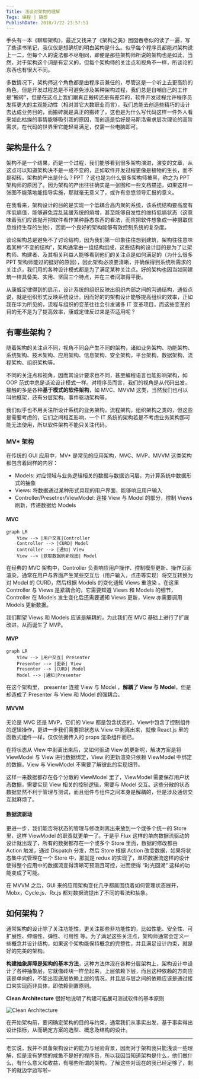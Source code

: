 ```yaml
---
Title: 浅谈对架构的理解
Tags: 编程 | 随想
PublishDate: 2018/7/22 23:57:51
---
```


手头有一本《聊聊架构》，最近又找来了《架构之美》囫囵吞枣似的读了一遍，写了些读书笔记，我仅仅是想确切的明白架构是什么。似乎每个程序员都能对架构说上一二，但每个人的说法都不尽相同，即便是那些架构师所说的架构也是如此，当然，对于架构这个词是有定义的，但每个架构师的关注点和视角不一样，所谈论的东西也有很大不同。

多数情况下，架构师这个角色都是由程序员兼任的，尽管这是一个听上去更高阶的角色，但是开发过程总是不可避免涉及某种架构过程，我们总是自嘲自己的工作是“搬砖”，但是在这点上我们跟真正搬砖还是有差异的，软件开发过程允许程序员发挥更大的主观能动性（相对其它大数职业而言），我们总能去创造些精巧的设计去达成业务目的，而搬砖就是真正的搬砖了，这也是为什么写代码这样一件外人看来如此枯燥的事情能够吸引我的原因，而创造是恰好是马斯洛需求层次理论的高阶需求，在代码的世界里它能轻易满足，仅需一台电脑即可。

## 架构是什么？

架构不是一个结果，而是一个过程，我们能够看到很多架构演进，演变的文章，从这点可以知道架构决不是一成不变的，正如软件开发过程更像是植物的生长，而不是砌砖。架构的产出是什么？PPT ？这也是为什么很多架构师被黑，称之为 PPT 架构师的原因了。因为架构的产出往往确实是一张图和一些文档描述，如果这样一张图不能落地能指导实施，那就毫无意义了，或许有忽悠领导汇报的意义。

在我看来，架构设计的目的是实现一个低耦合高内聚的系统，该系统结构要高度有序低熵值，能够避免混乱延缓系统的熵增，甚至能够自发性的维持低熵状态（这意味着我们应该抛开把软件看作某种静态东西的看法，而应把软件想象成一种摄取信息维持生存的生物），因而一个良好的架构能够有效控制系统的复杂度。

谈论架构总是避免不了讨论结构，因为我们第一印象往往想到建筑，架构往往意味着某种“不变的结构”，架构通常由一组结构组成，这些结构的设计目的是为了让架构师、构建者、及其相关利益人能够看到他们的关注点是如何满足的（为什么很多 PPT 架构师能过的挺好的原因），因此架构必须要清晰，并确保得到系统所需求的关注点，我们用的各种设计模式都是为了满足某种关注点。好的架构也因当如同建筑一样具备美、实用、坚固三个特点，并在三者间取得平衡。

从康威定律得到的启示，设计系统的组织反映出组织内部之间的沟通结构，通俗点说，就是组织形式反映系统设计。因而好的的架构设计能够提高组织的效率，正如我在华为所见的，流程与组织的变革往往会引发诸多 IT 变革项目，而这些变革的目的无不是为了提高效率，康威定律反过来是否适用呢？

## 有哪些架构？

随着架构的关注点不同，视角不同会产生不同的架构，诸如业务架构、功能架构、系统架构、技术架构、应用架构、信息架构、安全架构，平台架构，数据架构，流程架构、组织架构等。

不同的关注点和视角，因而其设计要求也不同，甚至编程语言也能影响架构，如 OOP 范式中总是谈论设计模式一样。对程序员而言，我们的视角是从代码出发，接触的多是各种**基于模式的软件架构**，如 MVC、MVVM 这类，当然我们也可以叫他框架，还有分层架构、事件驱动架构等。

我们似乎也不用关注所设计系统的业务架构，流程架构，组织架构之类的，但这些是需要考虑的，它们之间相互影响，一个 IT 系统的架构若是不考虑业务架构那可能无法使用，所以软件架构不能只关注代码。

### MV* 架构

在传统的 GUI 应用中，MV* 是常见的应用架构，MVC、MVP、MVVM 这类架构都包含着同样的内容：

* Models: 对应领域与业务逻辑相关的数据与数据访问层，为计算系统中数据形式的抽象
* Views: 将数据通过某种形式具现的用户界面，能够响应用户输入
* Controller/Presetner/ViewModel: 连接 View 与 Model 的部分，控制 Views 刷新，传递数据给 Models

#### MVC

```mermaid
graph LR
	View --> |用户交互|Controller
	Controller --> |CURD| Model
	Controller --> |通知| View
	View --> |获取数据刷新视图| Model
```



在经典的 MVC 架构中，Controller 负责响应用户操作、控制模型更新、操作页面渲染，通常在用户与界面产生某些交互后（用户输入，点击等实现）将交互转换为对 Model 的 CURD，然后根据 Models 的变化通知 Views 重渲染 。在这里 Controller 与 Views 是紧耦合的，它需要知道 Views 和 Models 的细节，Controller 在 Models 发生变化后还需要通知 Views 更新，View 亦需要调用 Models 更新数据。

我们期望 Views 和 Models 应该是解耦的，为此我们在 MVC 基础上进行了扩展改进，从而诞生了 MVP。

#### MVP

```mermaid
graph LR
	View --> |用户交互| Presenter
	Presenter --> |更新| View
	Presenter --> |CURD| Model
	Model --> |通知|Presenter
```

在这个架构里， presenter 连接 View 与 Model ，**解耦了 View 与 Model**，但是却造成了 Presenter 与 View 和 Model 的强耦合。

#### MVVM

无论是 MVC 还是 MVP，它们的 View 都是包含状态的，View中包含了控制组件的逻辑操作，更进一步我们需要把状态从 View 中剥离出来，就像 React.js 里的函数式组件一样，仅仅依据传入的 props 渲染组件而已。

在将状态从 VIew 中剥离出来后，又如何驱动 View 的更新呢，解决方案是将 ViewModel 与 View 进行数据绑定，View 的更新渲染只依赖 ViewModel 中绑定的数据，View 与 ViewModel 不需要了解彼此的实现细节。

这样一来数据都存在各个分散的 ViewModel 里了，ViewModel 需要保存用户状态数据，需要实现 View 相关的控制逻辑，需要与 Model 交互。这些分散的状态数据显然不利于管理与测试，而且组件与组件之间本身是解耦的，但是涉及通信交互就麻烦了。

#### 数据流驱动

更进一步，我们能否将状态的管理与修改剥离出来放到一个或多个统一的 Store 里，这样 ViewModel 的职责就更单一了。于是乎 Flux 这样的单向数据流驱动的设计就出现了，所有的数据都存在一个或多个 Store 里面，数据的修改都由 Action 触发，通过 Dispatch 分发，然后 Store 根据 Action 改变数据，如果将状态集中式管理在一个 Store 中，那就是 redux 的实现了，单项数据流这样的设计使得整个应用中的数据流变得清晰可预测且可控，进而使得 “时光回溯” 这样的功能变成了可能。

在 MVVM 之后，GUI 来的应用架构变化几乎都属围绕着如何管理状态展开，Mobx，Cycle.js、Rx.js 都对数据流提出了不同的看法和抽象。

## 如何架构？

通常架构的设计除了关注功能性，更关注那些非功能性的，比如性能、安全性、可扩展性、伸缩性、弹性、可用性 等。为了满足这些关注点，架构师通常会定义一些概念并设计结构，如果这个架构能保持概念的完整性，并且满足设计约束，就是好的完美的架构。

**构建抽象屏障是架构的基本方法**，这种方法体现在各种分层架构上，架构设计中设计了各种抽象层，它就像砖块一样垒起来，上层依赖下层，而且这种依赖的方向应该是单向的，不能出现底层依赖上层的情况，并且层与层之间的依赖应该是通过接口来实现而非具体，即依赖倒置原则。

**Clean Architecture** 很好地说明了构建可拓展可测试软件的基本原则

![Clean Architecture](https://8thlight.com/blog/assets/posts/2012-08-13-the-clean-architecture/CleanArchitecture-8d1fe066e8f7fa9c7d8e84c1a6b0e2b74b2c670ff8052828f4a7e73fcbbc698c.jpg)

在开始架构前，要闲确定架构的目的与约束，通常我们从事实出发，基于事实得出设计指标，从而确定方案的选型、概念及结构的设计。



----

老实说，我并不具备架构设计的能力与经验背景，因而对于架构我只能浅谈一些理解，但是没有梦想的咸鱼不是好的程序员，所以我因当知道架构是什么，他们做什么，有什么意义和收益，有哪些所谓的架构，了解这些对现在的我已经足够了，剩下的就边学边写啦~